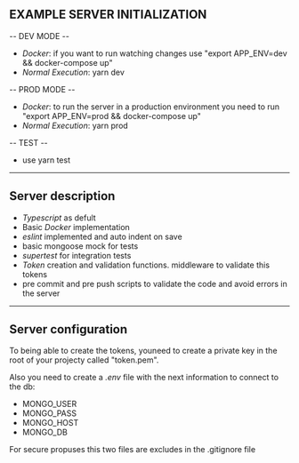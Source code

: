 ## EXAMPLE SERVER INITIALIZATION

-- DEV MODE --

- *Docker*: if you want to run watching changes use "export APP_ENV=dev && docker-compose up"
- *Normal Execution*: yarn dev

-- PROD MODE --
- *Docker*: to run the server in a production environment you need to run "export APP_ENV=prod && docker-compose up"
- *Normal Execution*: yarn prod

-- TEST --
- use yarn test

----------------------------------------------------------------

## Server description

- *Typescript* as defult 
- Basic *Docker* implementation
- *eslint* implemented and auto indent on save
- basic mongoose mock for tests
- *supertest* for integration tests
- *Token* creation and validation functions. middleware to validate this tokens
- pre commit and pre push scripts to validate the code and avoid errors in the server

----------------------------------------------------------------

## Server configuration

To being able to create the tokens, youneed to create a private key in the root of your projecty called "token.pem".

Also you need to create a *.env* file with the next information to connect to the db:

- MONGO_USER
- MONGO_PASS
- MONGO_HOST
- MONGO_DB

For secure propuses this two files are excludes in the .gitignore file

